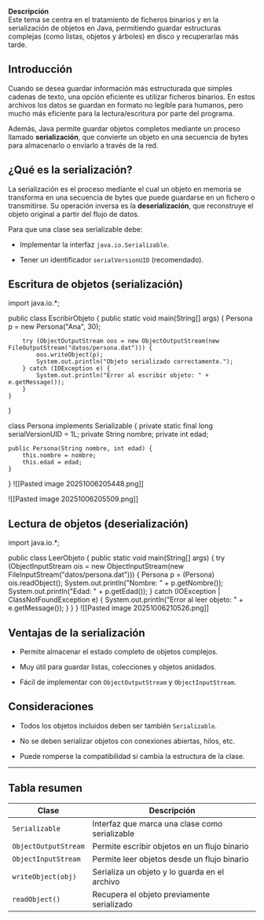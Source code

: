 **Descripción**  
Este tema se centra en el tratamiento de ficheros binarios y en la serialización de objetos en Java, permitiendo guardar estructuras complejas (como listas, objetos y árboles) en disco y recuperarlas más tarde.

## Introducción

Cuando se desea guardar información más estructurada que simples cadenas de texto, una opción eficiente es utilizar ficheros binarios. En estos archivos los datos se guardan en formato no legible para humanos, pero mucho más eficiente para la lectura/escritura por parte del programa.

Además, Java permite guardar objetos completos mediante un proceso llamado **serialización**, que convierte un objeto en una secuencia de bytes para almacenarlo o enviarlo a través de la red.

## ¿Qué es la serialización?

La serialización es el proceso mediante el cual un objeto en memoria se transforma en una secuencia de bytes que puede guardarse en un fichero o transmitirse. Su operación inversa es la **deserialización**, que reconstruye el objeto original a partir del flujo de datos.

Para que una clase sea serializable debe:

- Implementar la interfaz `java.io.Serializable`.
    
- Tener un identificador `serialVersionUID` (recomendado).
    

## Escritura de objetos (serialización)

import java.io.*;

public class EscribirObjeto {
    public static void main(String[] args) {
        Persona p = new Persona("Ana", 30);

        try (ObjectOutputStream oos = new ObjectOutputStream(new FileOutputStream("datos/persona.dat"))) {
            oos.writeObject(p);
            System.out.println("Objeto serializado correctamente.");
        } catch (IOException e) {
            System.out.println("Error al escribir objeto: " + e.getMessage());
        }
    }
}

class Persona implements Serializable {
    private static final long serialVersionUID = 1L;
    private String nombre;
    private int edad;

    public Persona(String nombre, int edad) {
        this.nombre = nombre;
        this.edad = edad;
    }
}
![[Pasted image 20251006205448.png]]

![[Pasted image 20251006205509.png]]
## Lectura de objetos (deserialización)

import java.io.*;

public class LeerObjeto {
    public static void main(String[] args) {
        try (ObjectInputStream ois = new ObjectInputStream(new FileInputStream("datos/persona.dat"))) {
            Persona p = (Persona) ois.readObject();
            System.out.println("Nombre: " + p.getNombre());
            System.out.println("Edad: " + p.getEdad());
        } catch (IOException | ClassNotFoundException e) {
            System.out.println("Error al leer objeto: " + e.getMessage());
        }
    }
}
![[Pasted image 20251006210526.png]]
## Ventajas de la serialización

- Permite almacenar el estado completo de objetos complejos.
    
- Muy útil para guardar listas, colecciones y objetos anidados.
    
- Fácil de implementar con `ObjectOutputStream` y `ObjectInputStream`.
    

## Consideraciones

- Todos los objetos incluidos deben ser también `Serializable`.
    
- No se deben serializar objetos con conexiones abiertas, hilos, etc.
    
- Puede romperse la compatibilidad si cambia la estructura de la clase.
    

---

## Tabla resumen

|Clase|Descripción|
|---|---|
|`Serializable`|Interfaz que marca una clase como serializable|
|`ObjectOutputStream`|Permite escribir objetos en un flujo binario|
|`ObjectInputStream`|Permite leer objetos desde un flujo binario|
|`writeObject(obj)`|Serializa un objeto y lo guarda en el archivo|
|`readObject()`|Recupera el objeto previamente serializado|